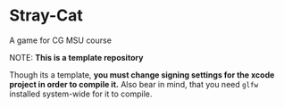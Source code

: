 # Stray-Cat

A game for CG MSU course

NOTE: **This is a template repository**

Though its a template, **you must change signing settings for the xcode project in order to compile it.** 
Also bear in mind, that you need `glfw` installed system-wide for it to compile.  
